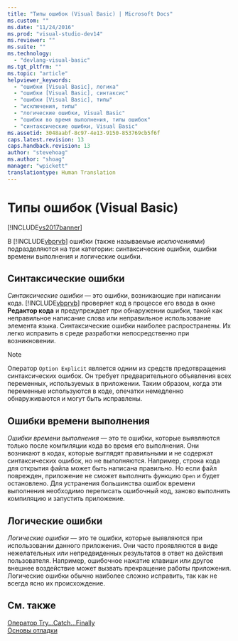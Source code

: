 ```yaml
---
title: "Типы ошибок (Visual Basic) | Microsoft Docs"
ms.custom: ""
ms.date: "11/24/2016"
ms.prod: "visual-studio-dev14"
ms.reviewer: ""
ms.suite: ""
ms.technology: 
  - "devlang-visual-basic"
ms.tgt_pltfrm: ""
ms.topic: "article"
helpviewer_keywords: 
  - "ошибки [Visual Basic], логика"
  - "ошибки [Visual Basic], синтаксис"
  - "ошибки [Visual Basic], типы"
  - "исключения, типы"
  - "логические ошибки, Visual Basic"
  - "ошибки во время выполнения, типы ошибок"
  - "синтаксические ошибки, Visual Basic"
ms.assetid: 3048aabf-8c97-4e13-9150-853769cb5f6f
caps.latest.revision: 13
caps.handback.revision: 13
author: "stevehoag"
ms.author: "shoag"
manager: "wpickett"
translationtype: Human Translation
---
```

# Типы ошибок (Visual Basic)
[!INCLUDE[vs2017banner](../../../csharp/includes/vs2017banner.md)]

В [!INCLUDE[vbprvb](../../../csharp/programming-guide/concepts/linq/includes/vbprvb_md.md)] ошибки \(также называемые *исключениями*\) подразделяются на три категории: синтаксические ошибки, ошибки времени выполнения и логические ошибки.  
  
## Синтаксические ошибки  
 *Синтаксические ошибки* — это ошибки, возникающие при написании кода.  [!INCLUDE[vbprvb](../../../csharp/programming-guide/concepts/linq/includes/vbprvb_md.md)] проверяет код в процессе его ввода в окне **Редактор кода** и предупреждает при обнаружении ошибки, такой как неправильное написание слова или неправильное использование элемента языка.  Синтаксические ошибки наиболее распространены.  Их легко исправить в среде разработки непосредственно при возникновении.  
  
> [!NOTE]
>  Оператор `Option Explicit` является одним из средств предотвращения синтаксических ошибок.  Он требует предварительного объявления всех переменных, используемых в приложении.  Таким образом, когда эти переменные используются в коде, опечатки немедленно обнаруживаются и могут быть исправлены.  
  
## Ошибки времени выполнения  
 *Ошибки времени выполнения* — это те ошибки, которые выявляются только после компиляции кода во время его выполнения.  Они возникают в кодах, которые выглядят правильными и не содержат синтаксических ошибок, но не выполняются.  Например, строка кода для открытия файла может быть написана правильно.  Но если файл поврежден, приложение не сможет выполнить функцию `Open` и будет остановлено.  Для устранения большинства ошибок времени выполнения необходимо переписать ошибочный код, заново выполнить компиляцию и запустить приложение.  
  
## Логические ошибки  
 *Логические ошибки* — это те ошибки, которые выявляются при использовании данного приложения.  Они часто проявляются в виде нежелательных или непредвиденных результатов в ответ на действия пользователя.  Например, ошибочное нажатие клавиши или другое внешнее воздействие может вызвать прекращение работы приложения.  Логические ошибки обычно наиболее сложно исправить, так как не всегда ясно их происхождение.  
  
## См. также  
 [Оператор Try...Catch...Finally](../../../visual-basic/language-reference/statements/try-catch-finally-statement.md)   
 [Основы отладки](/visual-studio/debugger/debugger-basics)